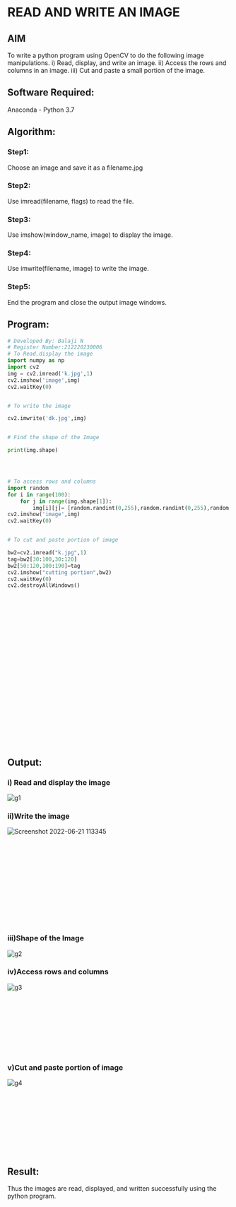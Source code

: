 # READ AND WRITE AN IMAGE
## AIM
To write a python program using OpenCV to do the following image manipulations.
i) Read, display, and write an image.
ii) Access the rows and columns in an image.
iii) Cut and paste a small portion of the image.

## Software Required:
Anaconda - Python 3.7
## Algorithm:
### Step1:
Choose an image and save it as a filename.jpg
### Step2:
Use imread(filename, flags) to read the file.
### Step3:
Use imshow(window_name, image) to display the image.
### Step4:
Use imwrite(filename, image) to write the image.
### Step5:
End the program and close the output image windows.
## Program:
```python
# Developed By: Balaji N
# Register Number:212220230006
# To Read,display the image
import numpy as np
import cv2
img = cv2.imread('k.jpg',1)
cv2.imshow('image',img)
cv2.waitKey(0)


# To write the image

cv2.imwrite('dk.jpg',img)


# Find the shape of the Image

print(img.shape)




# To access rows and columns
import random
for i in range(100):
    for j in range(img.shape[1]):
        img[i][j]= [random.randint(0,255),random.randint(0,255),random.randint(0,255)]
cv2.imshow('image',img)
cv2.waitKey(0)


# To cut and paste portion of image

bw2=cv2.imread("k.jpg",1)
tag=bw2[30:100,30:120]
bw2[50:120,100:190]=tag
cv2.imshow("cutting portion",bw2)
cv2.waitKey(0)
cv2.destroyAllWindows()

```
## <br/><br/><br/><br/><br/><br/><br/><br/><br/><br/><br/><br/><br/><br/>Output:

### i) Read and display the image
![g1](https://user-images.githubusercontent.com/75235789/160869249-2d4b6302-30fa-4269-b473-1ffa14229774.jpg)


### ii)Write the image
![Screenshot 2022-06-21 113345](https://user-images.githubusercontent.com/75235789/174727612-8266e23a-e63f-4187-be86-938de116f96c.png)



### <br/><br/><br/><br/><br/><br/><br/><br/><br/><br/>iii)Shape of the Image

![g2](https://user-images.githubusercontent.com/75235789/160869370-080dd026-8c7f-45b0-ba21-201de427530a.jpg)


### iv)Access rows and columns
![g3](https://user-images.githubusercontent.com/75235789/160869346-ccb0e264-ebcd-44dc-8c81-687c767f9c54.jpg)


### <br/><br/><br/><br/><br/><br/><br/>v)Cut and paste portion of image
![g4](https://user-images.githubusercontent.com/75235789/160869404-4d3e493c-a007-4e76-ab3c-bbf432988228.jpg)


## <br/><br/><br/><br/><br/><br/>Result:
Thus the images are read, displayed, and written successfully using the python program.




